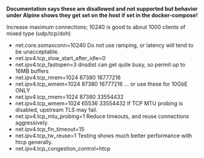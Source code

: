 **Documentation says these are disallowed and not supported but behavior under Alpine shows they get set on the host if set in the docker-compose!**

Increase maximum connections; 10240 is good to about 1000 clients of mixed type (udp/tcp/doh)
* net.core.somaxconn=10240
Do not use ramping, or latency will tend to be unacceptable.
* net.ipv4.tcp_slow_start_after_idle=0
* net.ipv4.tcp_fastopen=3
dnsdist can get quite busy, so permit up to 16MB buffers
* net.ipv4.tcp_rmem=1024 87380 16777216
* net.ipv4.tcp_wmem=1024 87380 16777216
... or use these for 10GbE ONLY
* net.ipv4.tcp_rmem=1024 87380 33554432 
* net.ipv4.tcp_wmem=1024 65536 33554432
If TCP MTU probing is disabled, upstream TLS may fail.
* net.ipv4.tcp_mtu_probing=1
Reduce timeouts, and reuse connections aggressively.
* net.ipv4.tcp_fin_timeout=15
* net.ipv4.tcp_tw_reuse=1
Testing shows much better performance with htcp generally.
* net.ipv4.tcp_congestion_control=htcp
